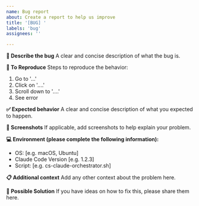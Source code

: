 ```yaml
---
name: Bug report
about: Create a report to help us improve
title: '[BUG] '
labels: 'bug'
assignees: ''

---
```


**🐛 Describe the bug**
A clear and concise description of what the bug is.

**🔄 To Reproduce**
Steps to reproduce the behavior:
1. Go to '...'
2. Click on '....'
3. Scroll down to '....'
4. See error

**✅ Expected behavior**
A clear and concise description of what you expected to happen.

**📸 Screenshots**
If applicable, add screenshots to help explain your problem.

**💻 Environment (please complete the following information):**
 - OS: [e.g. macOS, Ubuntu]
 - Claude Code Version [e.g. 1.2.3]
 - Script: [e.g. cs-claude-orchestrator.sh]

**📋 Additional context**
Add any other context about the problem here.

**🔧 Possible Solution**
If you have ideas on how to fix this, please share them here.